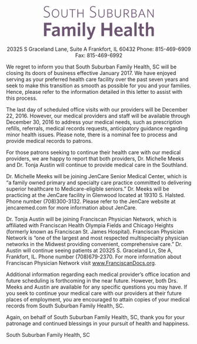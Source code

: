 ---
---
<center>
<img src="ssfh-logo.png" width="300">

20325 S Graceland Lane, Suite A
Frankfort, IL 60432 
Phone: 815-469-6909
Fax: 815-469-6992
</center>

We regret to inform you that South Suburban Family Health, SC will be closing its doors of business effective January 2017. We have enjoyed serving as your preferred health care facility over the past seven years and seek to make this transition as smooth as possible for you and your families. Hence, please refer to the information detailed in this letter to assist with this process.

The last day of scheduled office visits with our providers will be December 22, 2016. However, our medical providers and staff will be available through December 30, 2016 to address your medical needs, such as prescription refills, referrals, medical records requests, anticipatory guidance regarding minor health issues. Please note, there is a nominal fee to process and provide medical records to patrons.

For those patrons seeking to continue their health care with our medical providers, we are happy to report that both providers, Dr. Michelle Meeks and Dr. Tonja Austin will continue to provide medical care in the Southland.

Dr. Michelle Meeks will be joining JenCare Senior Medical Center, which is “a family owned primary and specialty care practice committed to delivering superior healthcare to Medicare-eligible seniors.” Dr. Meeks will be practicing at the JenCare facility in Glenwood located at 19310 S. Halsted. Phone number (708)300-3132. Please refer to the JenCare website at jencaremed.com for more information about JenCare.

Dr. Tonja Austin will be joining Franciscan Physician Network, which is affiliated with Franciscan Health Olympia Fields and Chicago Heights (formerly known as Franciscan St. James Hospital). Franciscan Physician Network is “one of the largest and most respected multispecialty physician networks in the Midwest providing convenient, comprehensive care.” Dr. Austin will continue seeing patients at 20325 S. Graceland Ln, Ste A, Frankfort, IL. Phone number (708)679-2370. For more information about Franciscan Physician Network visit www.FranciscanDocs.org.

Additional information regarding each medical provider’s office location and future scheduling is forthcoming in the near future. However, both Drs. Meeks and Austin are available for any specific questions you may have. If you seek to continue your medical care with our providers at their future places of employment, you are encouraged to attain copies of your medical records from South Suburban Family Health, SC.

Again, on behalf of South Suburban Family Health, SC, thank you for your patronage and continued blessings in your pursuit of health and happiness.

South Suburban Family Health, SC
